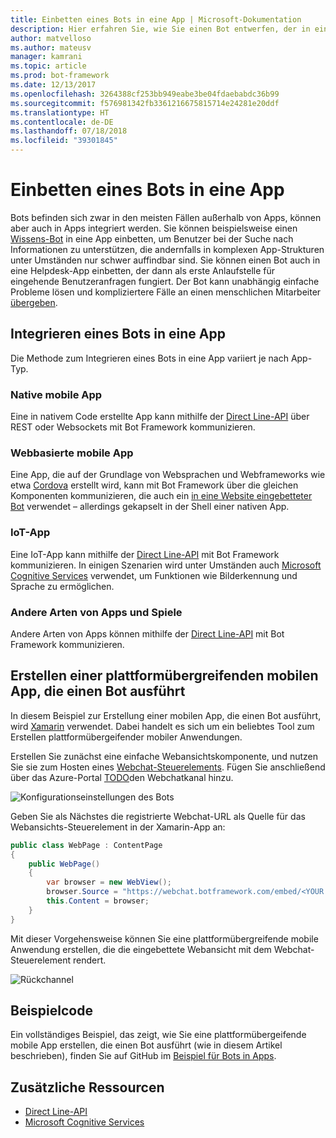 ```yaml
---
title: Einbetten eines Bots in eine App | Microsoft-Dokumentation
description: Hier erfahren Sie, wie Sie einen Bot entwerfen, der in eine andere App eingebettet wird.
author: matvelloso
ms.author: mateusv
manager: kamrani
ms.topic: article
ms.prod: bot-framework
ms.date: 12/13/2017
ms.openlocfilehash: 3264388cf253bb949eabe3be04fdaebabdc36b99
ms.sourcegitcommit: f576981342fb3361216675815714e24281e20ddf
ms.translationtype: HT
ms.contentlocale: de-DE
ms.lasthandoff: 07/18/2018
ms.locfileid: "39301845"
---
```

# <a name="embed-a-bot-in-an-app"></a>Einbetten eines Bots in eine App

Bots befinden sich zwar in den meisten Fällen außerhalb von Apps, können aber auch in Apps integriert werden. Sie können beispielsweise einen [Wissens-Bot](~/bot-service-design-pattern-knowledge-base.md) in eine App einbetten, um Benutzer bei der Suche nach Informationen zu unterstützen, die andernfalls in komplexen App-Strukturen unter Umständen nur schwer auffindbar sind. Sie können einen Bot auch in eine Helpdesk-App einbetten, der dann als erste Anlaufstelle für eingehende Benutzeranfragen fungiert. Der Bot kann unabhängig einfache Probleme lösen und kompliziertere Fälle an einen menschlichen Mitarbeiter [übergeben](~/bot-service-design-pattern-handoff-human.md). 

## <a name="integrating-bot-with-app"></a>Integrieren eines Bots in eine App

Die Methode zum Integrieren eines Bots in eine App variiert je nach App-Typ. 

### <a name="native-mobile-app"></a>Native mobile App

Eine in nativem Code erstellte App kann mithilfe der [Direct Line-API][directLineAPI] über REST oder Websockets mit Bot Framework kommunizieren.

### <a name="web-based-mobile-app"></a>Webbasierte mobile App

Eine App, die auf der Grundlage von Websprachen und Webframeworks wie etwa <a href="https://cordova.apache.org/" target="_blank">Cordova</a> erstellt wird, kann mit Bot Framework über die gleichen Komponenten kommunizieren, die auch ein [in eine Website eingebetteter Bot](~/bot-service-design-pattern-embed-web-site.md) verwendet – allerdings gekapselt in der Shell einer nativen App.

### <a name="iot-app"></a>IoT-App

Eine IoT-App kann mithilfe der [Direct Line-API][directLineAPI] mit Bot Framework kommunizieren. In einigen Szenarien wird unter Umständen auch <a href="https://www.microsoft.com/cognitive-services/" target="_blank">Microsoft Cognitive Services</a> verwendet, um Funktionen wie Bilderkennung und Sprache zu ermöglichen.

### <a name="other-types-of-apps-and-games"></a>Andere Arten von Apps und Spiele

Andere Arten von Apps können mithilfe der [Direct Line-API][directLineAPI] mit Bot Framework kommunizieren. 

## <a name="creating-a-cross-platform-mobile-app-that-runs-a-bot"></a>Erstellen einer plattformübergreifenden mobilen App, die einen Bot ausführt

In diesem Beispiel zur Erstellung einer mobilen App, die einen Bot ausführt, wird <a href="https://www.xamarin.com/" target="_blank">Xamarin</a> verwendet. Dabei handelt es sich um ein beliebtes Tool zum Erstellen plattformübergeifender mobiler Anwendungen. 

Erstellen Sie zunächst eine einfache Webansichtskomponente, und nutzen Sie sie zum Hosten eines <a href="https://github.com/Microsoft/BotFramework-WebChat" target="_blank">Webchat-Steuerelements</a>. Fügen Sie anschließend über das Azure-Portal [TODO](~/bot-service-manage-channels.md)den Webchatkanal hinzu. 

![Konfigurationseinstellungen des Bots](~/media/bot-service-design-pattern-embed-app/webchat-channel.png)

Geben Sie als Nächstes die registrierte Webchat-URL als Quelle für das Webansichts-Steuerelement in der Xamarin-App an:

```cs
public class WebPage : ContentPage
{
    public WebPage()
    {
        var browser = new WebView();
        browser.Source = "https://webchat.botframework.com/embed/<YOUR SECRET KEY HERE>";
        this.Content = browser;
    }
}
```

Mit dieser Vorgehensweise können Sie eine plattformübergreifende mobile Anwendung erstellen, die die eingebettete Webansicht mit dem Webchat-Steuerelement rendert.

![Rückchannel](~/media/bot-service-design-pattern-embed-app/xamarin-apps.png)

## <a name="sample-code"></a>Beispielcode

Ein vollständiges Beispiel, das zeigt, wie Sie eine plattformübergeifende mobile App erstellen, die einen Bot ausführt (wie in diesem Artikel beschrieben), finden Sie auf GitHub im <a href="https://github.com/Microsoft/BotBuilder-Samples/tree/master/CSharp/capability-BotInApps" target="_blank">Beispiel für Bots in Apps</a>.

## <a name="additional-resources"></a>Zusätzliche Ressourcen

- [Direct Line-API][directLineAPI]
- <a href="https://www.microsoft.com/cognitive-services/" target="_blank">Microsoft Cognitive Services</a>

[directLineAPI]: https://docs.botframework.com/en-us/restapi/directline3/#navtitle